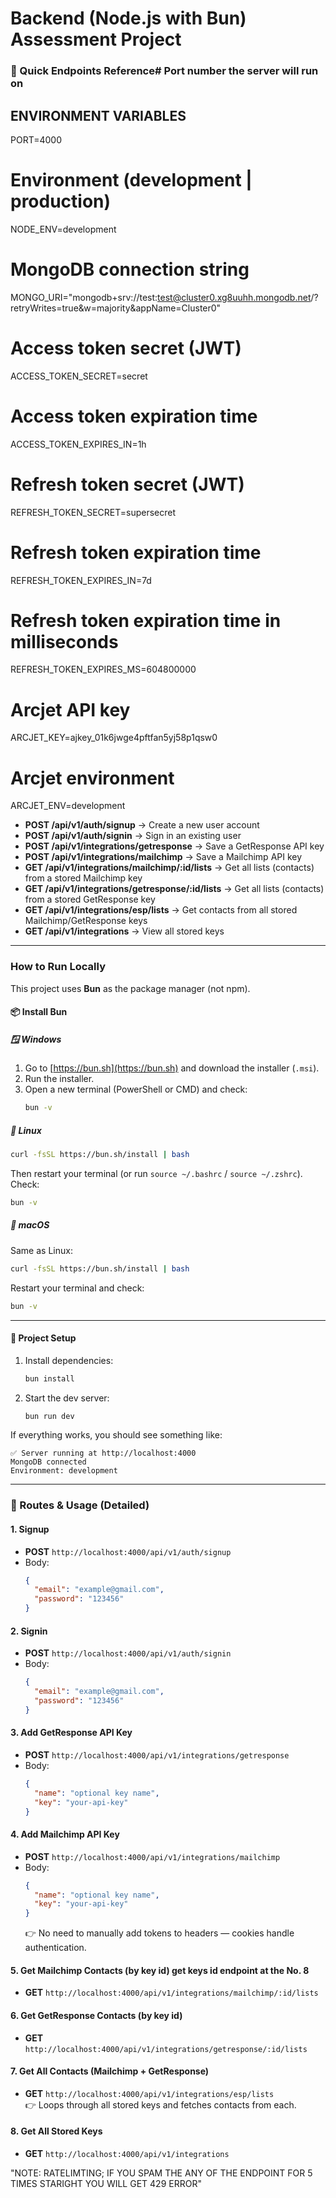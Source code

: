 # Backend (Node.js with Bun) Assessment Project

### 🔗 Quick Endpoints Reference# Port number the server will run on

## ENVIRONMENT VARIABLES

PORT=4000

# Environment (development | production)

NODE_ENV=development

# MongoDB connection string

MONGO_URI="mongodb+srv://test:test@cluster0.xg8uuhh.mongodb.net/?retryWrites=true&w=majority&appName=Cluster0"

# Access token secret (JWT)

ACCESS_TOKEN_SECRET=secret

# Access token expiration time

ACCESS_TOKEN_EXPIRES_IN=1h

# Refresh token secret (JWT)

REFRESH_TOKEN_SECRET=supersecret

# Refresh token expiration time

REFRESH_TOKEN_EXPIRES_IN=7d

# Refresh token expiration time in milliseconds

REFRESH_TOKEN_EXPIRES_MS=604800000

# Arcjet API key

ARCJET_KEY=ajkey_01k6jwge4pftfan5yj58p1qsw0

# Arcjet environment

ARCJET_ENV=development

- **POST /api/v1/auth/signup** → Create a new user account
- **POST /api/v1/auth/signin** → Sign in an existing user
- **POST /api/v1/integrations/getresponse** → Save a GetResponse API key
- **POST /api/v1/integrations/mailchimp** → Save a Mailchimp API key
- **GET /api/v1/integrations/mailchimp/:id/lists** → Get all lists (contacts) from a stored Mailchimp key
- **GET /api/v1/integrations/getresponse/:id/lists** → Get all lists (contacts) from a stored GetResponse key
- **GET /api/v1/integrations/esp/lists** → Get contacts from all stored Mailchimp/GetResponse keys
- **GET /api/v1/integrations** → View all stored keys

---

### How to Run Locally

This project uses **Bun** as the package manager (not npm).

#### 📦 Install Bun

##### 🪟 Windows

1. Go to [https://bun.sh](https://bun.sh) and download the installer (`.msi`).
2. Run the installer.
3. Open a new terminal (PowerShell or CMD) and check:
   ```bash
   bun -v
   ```

##### 🐧 Linux

```bash
curl -fsSL https://bun.sh/install | bash
```

Then restart your terminal (or run `source ~/.bashrc` / `source ~/.zshrc`).  
Check:

```bash
bun -v
```

##### 🍎 macOS

Same as Linux:

```bash
curl -fsSL https://bun.sh/install | bash
```

Restart your terminal and check:

```bash
bun -v
```

---

#### 📂 Project Setup

1. Install dependencies:
   ```bash
   bun install
   ```
2. Start the dev server:
   ```bash
   bun run dev
   ```

If everything works, you should see something like:

```
✅ Server running at http://localhost:4000
MongoDB connected
Environment: development
```

---

### 🔑 Routes & Usage (Detailed)

#### 1. **Signup**

- **POST** `http://localhost:4000/api/v1/auth/signup`
- Body:
  ```json
  {
    "email": "example@gmail.com",
    "password": "123456"
  }
  ```

#### 2. **Signin**

- **POST** `http://localhost:4000/api/v1/auth/signin`
- Body:
  ```json
  {
    "email": "example@gmail.com",
    "password": "123456"
  }
  ```

#### 3. **Add GetResponse API Key**

- **POST** `http://localhost:4000/api/v1/integrations/getresponse`
- Body:
  ```json
  {
    "name": "optional key name",
    "key": "your-api-key"
  }
  ```

#### 4. **Add Mailchimp API Key**

- **POST** `http://localhost:4000/api/v1/integrations/mailchimp`
- Body:
  ```json
  {
    "name": "optional key name",
    "key": "your-api-key"
  }
  ```
  👉 No need to manually add tokens to headers — cookies handle authentication.

#### 5. **Get Mailchimp Contacts (by key id) get keys id endpoint at the No. 8**

- **GET** `http://localhost:4000/api/v1/integrations/mailchimp/:id/lists`

#### 6. **Get GetResponse Contacts (by key id)**

- **GET** `http://localhost:4000/api/v1/integrations/getresponse/:id/lists`

#### 7. **Get All Contacts (Mailchimp + GetResponse)**

- **GET** `http://localhost:4000/api/v1/integrations/esp/lists`  
  👉 Loops through all stored keys and fetches contacts from each.

#### 8. **Get All Stored Keys**

- **GET** `http://localhost:4000/api/v1/integrations`

"NOTE: RATELIMTING; IF YOU SPAM THE ANY OF THE ENDPOINT FOR 5 TIMES STARIGHT YOU WILL GET 429 ERROR"
